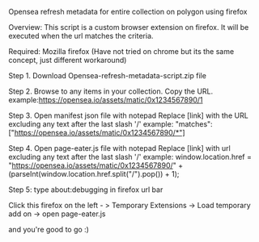 Opensea refresh metadata for entire collection on polygon using firefox

Overview: This script is a custom browser extension on firefox. It will be executed when the url matches the criteria.

Required: Mozilla firefox
(Have not tried on chrome but its the same concept, just different workaround)

Step 1. Download Opensea-refresh-metadata-script.zip file


Step 2. Browse to any items in your collection. 
Copy the URL. example:https://opensea.io/assets/matic/0x1234567890/1


Step 3. Open manifest json file with notepad
Replace [link] with the URL excluding any text after the last slash '/'
example: "matches": ["https://opensea.io/assets/matic/0x1234567890/*"]


Step 4. Open page-eater.js file with notepad
Replace [link] with url excluding any text after the last slash '/'
example: window.location.href = "https://opensea.io/assets/matic/0x1234567890/" + (parseInt(window.location.href.split("/").pop()) + 1);


Step 5: type about:debugging in firefox url bar

Click this firefox on the left - > Temporary Extensions -> Load temporary add on -> open page-eater.js

and you're good to go :)









        


